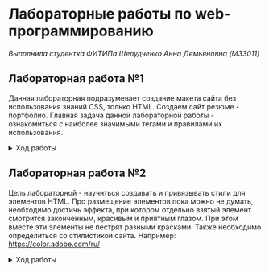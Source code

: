 # Лабораторные работы по web-программированию

*Выполнила студентка ФИТИПа Шелудченко Анна Демьяновна (M33011)*

## Лабораторная работа №1
Данная лабораторная подразумевает создание макета сайта без использования знаний
CSS, только HTML. Создаем сайт резюме - портфолио. Главная задача данной
лабораторной работы - ознакомиться с наиболее значимыми тегами и правилами их
использования.
<details>
  <summary>Ход работы</summary>

1. [x] Установить любой текстовый редактор или же специализированное ПО
   (WebStorm и так далее) - на ваш выбор.
2. [x] Определиться с темой проекта и нарисовать макет вашего сайта (схематично) -
   расположение картинок, текста, поля контактов и т.д. - картинку также положить в
   репозиторий (Можно фотографию рисунка на листочке)
   ![web-42](https://user-images.githubusercontent.com/71404543/134245541-9ef18278-0b46-459d-ab29-94d37b88ead9.jpg)
3. [x] Задать кодировку страницы UTF-8
4. [x] Описать ключевые слова в метаинформации страницы, а также в описании страницы
5. [x] Для упрощения проектирования подключить файл стилей outlines.css (опционально)
6. [x] Приступить к написанию сайта:
   * [x] Добавить Doctype
   * [x] Добавить теги ```<html>```,```<head>``` и ```<body>```,
   * [x] Установить язык для сайта-русский
   * [x] Добавить заголовок страницы
   * [x] Убедиться что в README.md указано ваше ФИО и номер группы, добавить в выбранную тему.
   * [x] Выделить логические элементы вашего сайта с помощью тегов:
      * main
      * header
      * footer
   * [x] Использовать теги section, nav, article, aside, h1-h6, p - согласно их предназначению. (смотреть лекцию)
   * [x] Использовать теги перечисления (ul, ol) (например, для описание ваших успехов или неуспехов).
   * [x] Вставить блок с псевдографикой из символов ASCII
   * [x] Вставить snippet кода, оформив его соответствующими тегами.
   * [x] Добавить цитату и формулу вашего успеха (желательно использовать тэги sub и sup).

Для выделения наиболее важных моментов использовать strong и b, em и i, del и ins
</details>

## Лабораторная работа №2
Цель лабораторной - научиться создавать и привязывать стили для элементов HTML. 
Про размещение элементов пока можно не думать, необходимо достичь эффекта, 
при котором отдельно взятый элемент смотрится законченным, красивым и приятным глазом.
При этом вместе эти элементы не пестрят разными красками. Также необходимо определиться
со стилистикой сайта.
Например: https://color.adobe.com/ru/

<details>
<summary>Ход работы</summary>

1. [x] Создать и подключить собственный файл стилей
2. Добавить стили всем элементам на странице (границы - отступы и шрифты). 
3. [x] Должны быть использованы различные по типу селекторы. (Желательно по какой-либо конкретной методологии, например БЭМ)
4. [x] Добавить картинки.
5. Определить цвета заливки и теней для элементов
6. Применить стили для текста, задать свойства:
   * размера шрифта
   * высоты строки
   * семейство используемых шрифтов
   * насыщенность шрифта
   * выравнивание текста (горизонтальное, вертикальное)
   * фон и цвет текста
   * отступы
   * пробелы
   * стилизация  переформатированного текста
   * подчеркивание, зачеркивание и  другие
   * регистр символов
</details>